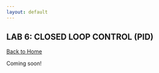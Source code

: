 ```yaml
---
layout: default
---
```


## LAB 6: CLOSED LOOP CONTROL (PID)

[Back to Home](./index.html)

Coming soon!
